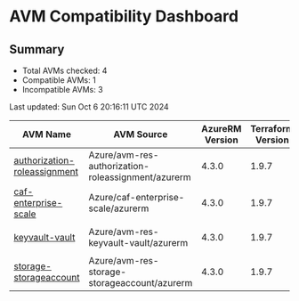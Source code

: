 # AVM Compatibility Dashboard

## Summary

- Total AVMs checked: 4
- Compatible AVMs: 1
- Incompatible AVMs: 3

Last updated: Sun Oct  6 20:16:11 UTC 2024


| AVM Name | AVM Source | AzureRM Version | Terraform Version | Compatibility | Reason | Module Version | AzureRM Constraints |
|----------|------------|-----------------|-------------------|---------------|--------|----------------|---------------------|
| [authorization-roleassignment](https://registry.terraform.io/modules/Azure/avm-res-authorization-roleassignment/azurerm) | Azure/avm-res-authorization-roleassignment/azurerm | 4.3.0 | 1.9.7 | <p style="text-align: center;">❌</p> | Version constraint mismatch | 0.1.0 | ~> 3.71, 4.3.0 |
| [caf-enterprise-scale](https://registry.terraform.io/modules/Azure/caf-enterprise-scale/azurerm) | Azure/caf-enterprise-scale/azurerm | 4.3.0 | 1.9.7 | <p style="text-align: center;">❌</p> | Version constraint mismatch | 6.1.0 | ~> 3.107, 4.3.0 |
| [keyvault-vault](https://registry.terraform.io/modules/Azure/avm-res-keyvault-vault/azurerm) | Azure/avm-res-keyvault-vault/azurerm | 4.3.0 | 1.9.7 | <p style="text-align: center;">✅</p> | Init successful | 0.9.1 | >= 3.71.0, 4.3.0 |
| [storage-storageaccount](https://registry.terraform.io/modules/Azure/avm-res-storage-storageaccount/azurerm) | Azure/avm-res-storage-storageaccount/azurerm | 4.3.0 | 1.9.7 | <p style="text-align: center;">❌</p>| Version constraint mismatch | 0.2.7 | >= 3.114.0, < 4.0.0, 4.3.0 |
